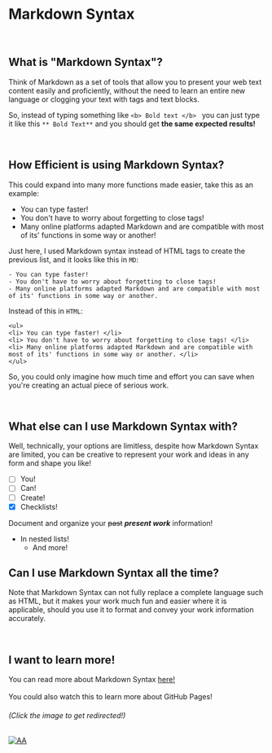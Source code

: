 # Markdown Syntax

<br>

## What is "Markdown Syntax"?
Think of Markdown as a set of tools that allow you to present your web text content easily and proficiently, without the need to learn an entire new language or clogging your text with tags and text blocks.

So, instead of typing something like `<b> Bold text </b> ` you can just type it like this `** Bold Text**` and you should get **the same expected results!**

<br>

## How Efficient is using Markdown Syntax?
This could expand into many more functions made easier, take this as an example:
- You can type faster!
- You don't have to worry about forgetting to close tags!
- Many online platforms adapted Markdown and are compatible with most of its' functions in some way or another!


Just here, I used Markdown syntax instead of HTML tags to create the previous list, and it looks like this in `MD`:
```
- You can type faster!
- You don't have to worry about forgetting to close tags!
- Many online platforms adapted Markdown and are compatible with most of its' functions in some way or another.
```
Instead of this in `HTML`:

```
<ul>
<li> You can type faster! </li>
<li> You don't have to worry about forgetting to close tags! </li>
<li> Many online platforms adapted Markdown and are compatible with most of its' functions in some way or another. </li>
</ul>
```
So, you could only imagine how much time and effort you can save when you're creating an actual piece of serious work.

<br>

## What else can I use Markdown Syntax with?
Well, technically, your options are limitless, despite how Markdown Syntax are limited, you can be creative to represent your work and ideas in any form and shape you like!
- [ ] You!
- [ ] Can!
- [ ] Create!
- [x] Checklists!

Document and organize your ~~past~~ ***present work*** information!

- In nested lists!
    - And more!

## Can I use Markdown Syntax all the time?

Note that Markdown Syntax can not fully replace a complete language such as HTML, but it makes your work much fun and easier where it is applicable, should you use it to format and convey your work information accurately.

<br>

## I want to learn more!

You can read more about Markdown Syntax [here!](https://docs.github.com/en/github/writing-on-github/getting-started-with-writing-and-formatting-on-github/basic-writing-and-formatting-syntax)
<br>
<br>
You could also watch this to learn more about GitHub Pages!

###### (Click the image to get redirected!)
[![AA](https://github.githubassets.com/images/modules/logos_page/GitHub-Mark.png)](https://youtu.be/2MsN8gpT6jY)
